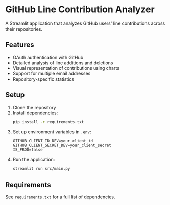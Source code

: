 # GitHub Line Contribution Analyzer

A Streamlit application that analyzes GitHub users' line contributions across their repositories.

## Features
- OAuth authentication with GitHub
- Detailed analysis of line additions and deletions
- Visual representation of contributions using charts
- Support for multiple email addresses
- Repository-specific statistics

## Setup
1. Clone the repository
2. Install dependencies:
   ```bash
   pip install -r requirements.txt
   ```
3. Set up environment variables in `.env`:
   ```
   GITHUB_CLIENT_ID_DEV=your_client_id
   GITHUB_CLIENT_SECRET_DEV=your_client_secret
   IS_PROD=false
   ```
4. Run the application:
   ```bash
   streamlit run src/main.py
   ```

## Requirements
See `requirements.txt` for a full list of dependencies. 
